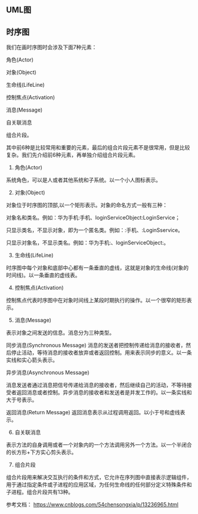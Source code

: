 
## UML图

## 时序图
我们在画时序图时会涉及下面7种元素：

角色(Actor)

对象(Object)

生命线(LifeLine)

控制焦点(Activation)

消息(Message)

自关联消息

组合片段。

其中前6种是比较常用和重要的元素，最后的组合片段元素不是很常用，但是比较复杂。我们先介绍前6种元素，再单独介绍组合片段元素。

1. 角色(Actor)

系统角色，可以是人或者其他系统和子系统。以一个小人图标表示。

2. 对象(Object)

对象位于时序图的顶部,以一个矩形表示。对象的命名方式一般有三种：

对象名和类名。例如：华为手机:手机、loginServiceObject:LoginService；

只显示类名，不显示对象，即为一个匿名类。例如：:手机、:LoginSservice。

只显示对象名，不显示类名。例如：华为手机:、loginServiceObject:。

3. 生命线(LifeLine)

时序图中每个对象和底部中心都有一条垂直的虚线，这就是对象的生命线(对象的时间线)。以一条垂直的虚线表。

4. 控制焦点(Activation)

控制焦点代表时序图中在对象时间线上某段时期执行的操作。以一个很窄的矩形表示。

5. 消息(Message)

表示对象之间发送的信息。消息分为三种类型。

同步消息(Synchronous Message)
消息的发送者把控制传递给消息的接收者，然后停止活动，等待消息的接收者放弃或者返回控制。用来表示同步的意义。以一条实线和实心箭头表示。

异步消息(Asynchronous Message)

消息发送者通过消息把信号传递给消息的接收者，然后继续自己的活动，不等待接受者返回消息或者控制。异步消息的接收者和发送者是并发工作的。以一条实线和大于号表示。

返回消息(Return Message)
返回消息表示从过程调用返回。以小于号和虚线表示。

6. 自关联消息

表示方法的自身调用或者一个对象内的一个方法调用另外一个方法。以一个半闭合的长方形+下方实心剪头表示。

7. 组合片段

组合片段用来解决交互执行的条件和方式，它允许在序列图中直接表示逻辑组件，用于通过指定条件或子进程的应用区域，为任何生命线的任何部分定义特殊条件和子进程。组合片段共有13种。



参考文档：
https://www.cnblogs.com/54chensongxia/p/13236965.html
